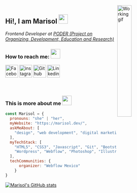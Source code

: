 <img align='right' width="30%" src="https://github.com/MarisolenlaWeb/marisolenlaweb/blob/master/assets/working.gif" alt="Working gif">

## Hi!, I am Marisol <img src="https://github.com/MarisolenlaWeb/marisolenlaweb/blob/master/assets/Hi.gif" width="29px">

*Frontend Developer at [PODER (Project on Organizing, Development, Education and Research)](https://www.projectpoder.org/es/)*

### How to reach me: <img src="https://github.com/MarisolenlaWeb/marisolenlaweb/blob/master/assets/message.gif" width="30px">

[<img width="40px" src="https://github.com/MarisolenlaWeb/marisolenlaweb/blob/master/assets/facebook%20(1).png" alt="Facebook logo">]( https://www.facebook.com/marisolenlaweb) 
[<img width="40px" src="https://github.com/MarisolenlaWeb/marisolenlaweb/blob/master/assets/instagram%20(1).png" alt="instagram logo">](https://www.instagram.com/ladevelopnerd/)
[<img width="40px" src="https://github.com/MarisolenlaWeb/marisolenlaweb/blob/master/assets/github.png" alt="Github logo">](https://github.com/MarisolenlaWeb)
[<img width="40px" src="https://github.com/MarisolenlaWeb/marisolenlaweb/blob/master/assets/likedin%20(1).png" alt="Linkedin Logo">](https://www.linkedin.com/in/marisolcarrillom)


<br>

### This is more about me <img src="https://github.com/MarisolenlaWeb/marisolenlaweb/blob/master/assets/starw.gif" width="30px">

```javascript
const Marisol = {
  pronouns: "she" | "her",
  myWebsite: "https://marisol.dev/",
  askMeAbout: [
    "design", "web development", "digital marketing", "books", "Harry Potter", "k-dramas"
  ],
  myTechStack: [
    "HTML5", "CSS3", "Javascript", "Git", "Bootstrap", "SemanticUI", "Stylus", "Express", 
    "Wordpress", "Webflow", "Photoshop", "Illustrator", "Sketch", "Figma" 
  ],
  techCommunities: {
      organizer: "Webflow Mexico"
    }
}
```

[![Marisol's GitHub stats](https://github-readme-stats.vercel.app/api?username=marisolenlaweb)](https://github.com/marisolenlaweb/github-readme-stats)
<!--
### How to reach me: <img src="https://github.com/MarisolenlaWeb/marisolenlaweb/blob/master/assets/message.gif" width="30px">

| [<img src="https://github.com/MarisolenlaWeb/marisolenlaweb/blob/master/assets/facebook%20(1).png" alt="Facebook logo">]( https://www.facebook.com/marisolenlaweb) | [<img src="https://github.com/MarisolenlaWeb/marisolenlaweb/blob/master/assets/instagram%20(1).png" alt="instagram logo">](https://www.instagram.com/ladevelopnerd/) | [<img src="https://github.com/MarisolenlaWeb/marisolenlaweb/blob/master/assets/github.png" alt="Github logo">](https://github.com/MarisolenlaWeb) | [<img src="https://github.com/MarisolenlaWeb/marisolenlaweb/blob/master/assets/likedin%20(1).png" alt="Linkedin Logo">](https://www.linkedin.com/in/marisolcarrillom)
|:---:|:---:|:---:|:---:|
-->

